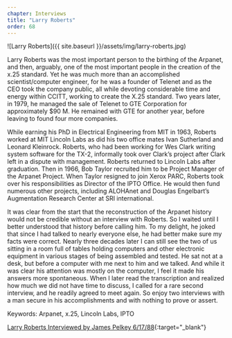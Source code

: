 ```yaml
---
chapter: Interviews
title: "Larry Roberts"
order: 68
---
```


![Larry Roberts]({{ site.baseurl }}/assets/img/larry-roberts.jpg)

Larry Roberts was the most important person to the birthing of the Arpanet, and then, arguably, one of the most important people in the creation of the x.25 standard. Yet he was much more than an accomplished scientist/computer engineer, for he was a founder of Telenet and as the CEO took the company public, all while devoting considerable time and energy within CCITT, working to create the X.25 standard. Two years later, in 1979, he managed the sale of Telenet to GTE Corporation for approximately $90 M. He remained with GTE for another year, before leaving to found four more companies.

While earning his PhD in Electrical Engineering from MIT in 1963, Roberts worked at MIT Lincoln Labs as did his two office mates Ivan Sutherland and Leonard Kleinrock. Roberts, who had been working for Wes Clark writing system software for the TX-2, informally took over Clark’s project after Clark left in a dispute with management. Roberts returned to Lincoln Labs after graduation. Then in 1966, Bob Taylor recruited him to be Project Manager of the Arpanet Project. When Taylor resigned to join Xerox PARC, Roberts took over his responsibilities as Director of the IPTO Office. He would then fund numerous other projects, including ALOHAnet and Douglas Engelbart’s Augmentation Research Center at SRI international.

It was clear from the start that the reconstruction of the Arpanet history would not be credible without an interview with Roberts. So I waited until I better understood that history before calling him. To my delight, he joked that since I had talked to nearly everyone else, he had better make sure my facts were correct. Nearly three decades later I can still see the two of us sitting in a room full of tables holding computers and other electronic equipment in various stages of being assembled and tested. He sat not at a desk, but before a computer with me next to him and we talked. And while it was clear his attention was mostly on the computer, I feel it made his answers more spontaneous. When I later read the transcription and realized how much we did not have time to discuss, I called for a rare second interview, and he readily agreed to meet again. So enjoy two interviews with a man secure in his accomplishments and with nothing to prove or assert.

Keywords: Arpanet, x.25, Lincoln Labs, IPTO

[Larry Roberts Interviewed by James Pelkey 6/17/88](https://archive.computerhistory.org/resources/access/text/2013/04/102746626-05-01-acc.pdf){:target="_blank"}
